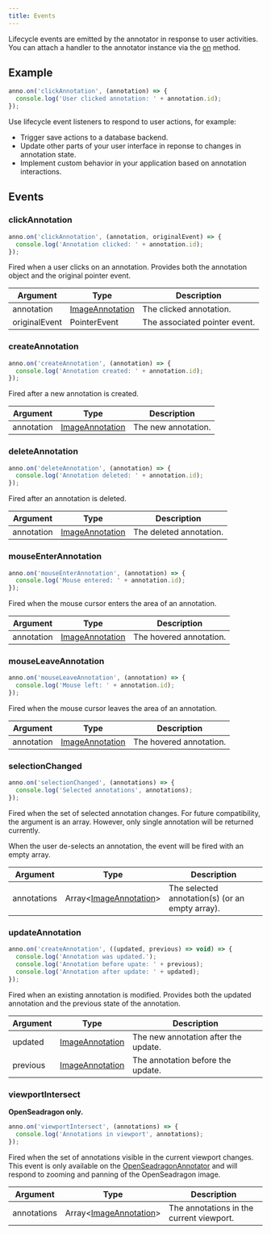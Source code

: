 ```yaml
---
title: Events
---
```


Lifecycle events are emitted by the annotator in response to user activities. You can
attach a handler to the annotator instance via the [on](/api-reference/image-annotator/#on) method.

## Example

```js
anno.on('clickAnnotation', (annotation) => {
  console.log('User clicked annotation: ' + annotation.id);
});
```

Use lifecycle event listeners to respond to user actions, for example:

- Trigger save actions to a database backend.
- Update other parts of your user interface in reponse to changes in annotation state.
- Implement custom behavior in your application based on annotation interactions.

## Events

### clickAnnotation

```ts
anno.on('clickAnnotation', (annotation, originalEvent) => {
  console.log('Annotation clicked: ' + annotation.id);
});
```
Fired when a user clicks on an annotation. Provides both the annotation object and the original pointer event.

| Argument      | Type                                               | Description                   |
|---------------|----------------------------------------------------|-------------------------------|
| annotation    | [ImageAnnotation](/api-reference/image-annotation) | The clicked annotation.       |
| originalEvent | PointerEvent                                       | The associated pointer event. |

### createAnnotation

```ts 
anno.on('createAnnotation', (annotation) => {
  console.log('Annotation created: ' + annotation.id);
});   
```

Fired after a new annotation is created.

| Argument      | Type                                               | Description         |
|---------------|----------------------------------------------------|---------------------|
| annotation    | [ImageAnnotation](/api-reference/image-annotation) | The new annotation. |

### deleteAnnotation

```ts 
anno.on('deleteAnnotation', (annotation) => {
  console.log('Annotation deleted: ' + annotation.id);
});   
```

Fired after an annotation is deleted.

| Argument      | Type                                               | Description             |
|---------------|----------------------------------------------------|-------------------------|
| annotation    | [ImageAnnotation](/api-reference/image-annotation) | The deleted annotation. |


### mouseEnterAnnotation

```ts 
anno.on('mouseEnterAnnotation', (annotation) => {
  console.log('Mouse entered: ' + annotation.id);
});   
```

Fired when the mouse cursor enters the area of an annotation.

| Argument      | Type                                               | Description             |
|---------------|----------------------------------------------------|-------------------------|
| annotation    | [ImageAnnotation](/api-reference/image-annotation) | The hovered annotation. |

### mouseLeaveAnnotation

```ts 
anno.on('mouseLeaveAnnotation', (annotation) => {
  console.log('Mouse left: ' + annotation.id);
});   
```

Fired when the mouse cursor leaves the area of an annotation.

| Argument      | Type                                               | Description             |
|---------------|----------------------------------------------------|-------------------------|
| annotation    | [ImageAnnotation](/api-reference/image-annotation) | The hovered annotation. |

### selectionChanged

```ts 
anno.on('selectionChanged', (annotations) => {
  console.log('Selected annotations', annotations);
});   
```

Fired when the set of selected annotation changes. For future compatibility, the argument
is an array. However, only single annotation will be returned currently.

When the user de-selects an annotation, the event will be fired with an empty array.

| Argument      | Type                                                      | Description                                     |
|---------------|-----------------------------------------------------------|-------------------------------------------------|
| annotations   | Array<[ImageAnnotation](/api-reference/image-annotation)> | The selected annotation(s) (or an empty array). |

### updateAnnotation

```ts 
anno.on('createAnnotation', ((updated, previous) => void) => {
  console.log('Annotation was updated.');
  console.log('Annotation before upate: ' + previous);
  console.log('Annotation after update: ' + updated);
});   
```

Fired when an existing annotation is modified. Provides both the updated annotation and the 
previous state of the annotation.

| Argument | Type                                               | Description                          |
|----------|----------------------------------------------------|--------------------------------------|
| updated  | [ImageAnnotation](/api-reference/image-annotation) | The new annotation after the update. |
| previous | [ImageAnnotation](/api-reference/image-annotation) | The annotation before the update.    |

### viewportIntersect

__OpenSeadragon only.__

```ts 
anno.on('viewportIntersect', (annotations) => {
  console.log('Annotations in viewport', annotations);
});   
```

Fired when the set of annotations visible in the current viewport changes. This event
is only available on the [OpenSeadragonAnnotator](/api-reference/openseadragon-annotator)
and will respond to zooming and panning of the OpenSeadragon image.

| Argument      | Type                                                      | Description                              |
|---------------|-----------------------------------------------------------|------------------------------------------|
| annotations   | Array<[ImageAnnotation](/api-reference/image-annotation)> | The annotations in the current viewport. |

